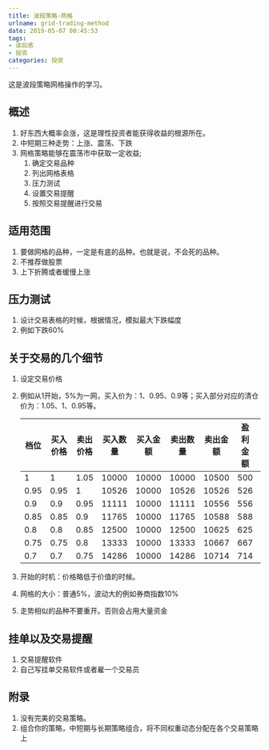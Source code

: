 ```yaml
---
title: 波段策略-网格
urlname: grid-trading-method 
date: 2019-05-07 00:45:53
tags: 
- 读后感
- 投资
categories: 投资
---
```

这是波段策略网格操作的学习。
<!-- more -->
## 概述
1. 好东西大概率会涨，这是理性投资者能获得收益的根源所在。
2. 中短期三种走势：上涨、震荡、下跌
3. 网格策略能够在震荡市中获取一定收益;
    1. 确定交易品种
    2. 列出网格表格
    3. 压力测试
    4. 设置交易提醒
    5. 按照交易提醒进行交易

## 适用范围
1. 要做网格的品种，一定是有底的品种。也就是说，不会死的品种。
2. 不推荐做股票
3. 上下折腾或者缓慢上涨

## 压力测试
1. 设计交易表格的时候，根据情况，模拟最大下跌幅度
2. 例如下跌60%

## 关于交易的几个细节
1. 设定交易价格
2. 例如从1开始，5%为一网，买入价为：1、0.95、0.9等；买入部分对应的清仓价为：1.05、1、0.95等。

    | 档位 | 买入价格 | 卖出价格 | 买入数量 | 买入金额 | 卖出数量 | 卖出金额 | 盈利金额 | 盈利比例 |
    | ----- | ------ | ------ | ------ | ------ | ------ | ------ | ------ | ------ |
    |1	|1	|1.05	|10000 	|10000	|10000 	|10500 	|500 	|5.00%|
    |0.95	|0.95	|1	|10526 	|10000	|10526 	|10526 	|526 	|5.26%|
    |0.9	|0.9	|0.95	|11111 	|10000	|11111 	|10556 	|556 	|5.56%|
    |0.85	|0.85	|0.9	|11765 	|10000	|11765 	|10588 	|588 	|5.88%|
    |0.8	|0.8	|0.85	|12500 	|10000	|12500 	|10625 	|625 	|6.25%|
    |0.75	|0.75	|0.8	|13333 	|10000	|13333 	|10667 	|667 	|6.67%|
    |0.7	|0.7	|0.75	|14286 	|10000	|14286 	|10714 	|714 	|7.14%|
3. 开始的时机：价格略低于价值的时候。
4. 网格的大小：普通5%，波动大的例如券商指数10%
5. 走势相似的品种不要重开。否则会占用大量资金

## 挂单以及交易提醒
1. 交易提醒软件
2. 自己写挂单交易软件或者雇一个交易员

## 附录
1. 没有完美的交易策略。
2. 组合你的策略，中短期与长期策略组合，将不同权重动态分配在各个交易策略上
